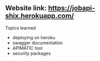 ## Website link: https://jobapi-shix.herokuapp.com/

Topics learned
* deploying on heroku
* swagger documentation
* APIMATIC tool
* security packages
